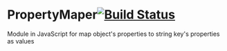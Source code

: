 # PropertyMaper[![Build Status](https://travis-ci.org/CILP/PropertyMaper.svg?branch=master)](https://travis-ci.org/CILP/PropertyMaper)

Module in JavaScript for map object's properties to string key's properties as values
